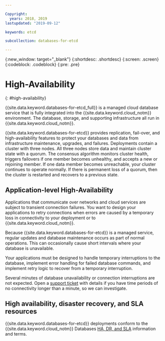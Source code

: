 ```yaml
---

Copyright:
  years: 2018, 2019
lastupdated: "2019-09-12"

keywords: etcd

subcollection: databases-for-etcd

---
```


{:new_window: target="_blank"}
{:shortdesc: .shortdesc}
{:screen: .screen}
{:codeblock: .codeblock}
{:pre: .pre}

# High-Availability
{: #high-availability}

{{site.data.keyword.databases-for-etcd_full}} is a managed cloud database service that is fully integrated into the {{site.data.keyword.cloud_notm}} environment. The database, storage, and supporting infrastructure all run in {{site.data.keyword.cloud_notm}}.

{{site.data.keyword.databases-for-etcd}} provides replication, fail-over, and high-availability features to protect your databases and data from infrastructure maintenance, upgrades, and failures. Deployments contain a cluster with three nodes. All three nodes store data and maintain cluster state with a quorum. The consensus algorithm monitors cluster health, triggers failovers if one member becomes unhealthy, and accepts a new or rejoining member. If one data member becomes unreachable, your cluster continues to operate normally. If there is permanent loss of a quorum, then the cluster is restarted and recovers to a previous state. 

## Application-level High-Availability

Applications that communicate over networks and cloud services are subject to transient connection failures. You want to design your applications to retry connections when errors are caused by a temporary loss in connectivity to your deployment or to {{site.data.keyword.cloud_notm}}.

Because {{site.data.keyword.databases-for-etcd}} is a managed service, regular updates and database maintenance occurs as part of normal operations. This can occasionally cause short intervals where your database is unavailable.

Your applications must be designed to handle temporary interruptions to the database, implement error handling for failed database commands, and implement retry logic to recover from a temporary interruption.

Several minutes of database unavailability or connection interruptions are not expected. Open a [support ticket](https://cloud.ibm.com/unifiedsupport/cases/add) with details if you have time periods of no connectivity longer than a minute, so we can investigate.

## High availability, disaster recovery, and SLA resources

{{site.data.keyword.databases-for-etcd}} deployments conform to the {{site.data.keyword.cloud_notm}} Databases [HA, DR, and SLA](/docs/cloud-databases?topic=cloud-databases-ha-dr) information and terms.


